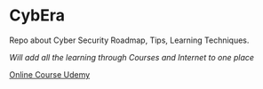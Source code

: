 # CybEra
Repo about Cyber Security Roadmap, Tips, Learning Techniques.

*Will add all the learning through Courses and Internet to one place*

[Online Course Udemy](https://www.udemy.com/course/complete-ethical-hacking-bootcamp-zero-to-mastery/)
